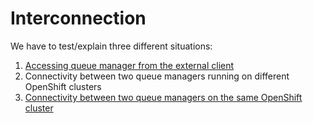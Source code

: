 
# Interconnection

We have to test/explain three different situations:

1. [Accessing queue manager from the external client](external-client.md)
2. Connectivity between two queue managers running on different OpenShift clusters
3. [Connectivity between two queue managers on the same OpenShift cluster](two-queue-managers-internal.md)
